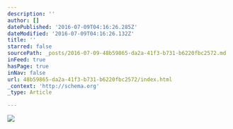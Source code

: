 ```yaml
---
description: ''
author: []
datePublished: '2016-07-09T04:16:26.285Z'
dateModified: '2016-07-09T04:16:26.132Z'
title: ''
starred: false
sourcePath: _posts/2016-07-09-48b59865-da2a-41f3-b731-b6220fbc2572.md
inFeed: true
hasPage: true
inNav: false
url: 48b59865-da2a-41f3-b731-b6220fbc2572/index.html
_context: 'http://schema.org'
_type: Article

---
```

![](https://the-grid-user-content.s3-us-west-2.amazonaws.com/95821885-3385-4c2c-bf27-4fee1979ebed.jpg)